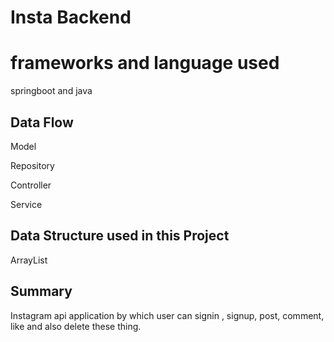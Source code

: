 # Insta Backend

# frameworks and language used
springboot and java

## Data Flow
Model

Repository

Controller

Service

## Data  Structure used in this Project
ArrayList

##  Summary 
Instagram api application by which user can signin , signup, post, comment, like and also delete these thing.
